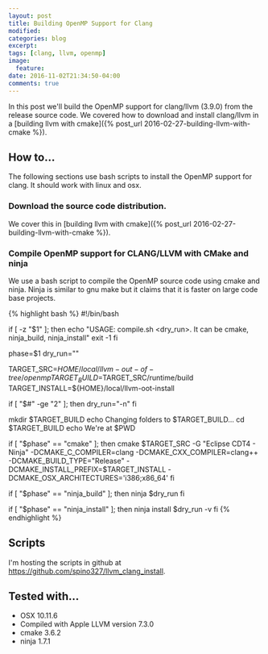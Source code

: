 ```yaml
---
layout: post
title: Building OpenMP Support for Clang
modified:
categories: blog
excerpt: 
tags: [clang, llvm, openmp]
image:
  feature:
date: 2016-11-02T21:34:50-04:00
comments: true
---
```


In this post we'll build the OpenMP support for clang/llvm (3.9.0) from the release source code. We covered how to download and install clang/llvm in a [building llvm with cmake]({% post_url 2016-02-27-building-llvm-with-cmake %}).

## How to...

The following sections use bash scripts to install the OpenMP support for clang. It should work with linux and osx.

### Download the source code distribution.
We cover this in [building llvm with cmake]({% post_url 2016-02-27-building-llvm-with-cmake %}).

### Compile OpenMP support for CLANG/LLVM with CMake and ninja

We use a bash script to compile the OpenMP source code using cmake and ninja. Ninja is similar to gnu make but it claims that it is faster on large code base projects.

{% highlight bash %}
#!/bin/bash

if [ -z "$1" ]; then
    echo "USAGE: compile.sh <phase> <dry_run>. It can be cmake, ninja_build, ninja_install"
    exit -1
fi

phase=$1
dry_run=""

TARGET_SRC=${HOME}/local/llvm-out-of-tree/openmp
TARGET_BUILD=$TARGET_SRC/runtime/build
TARGET_INSTALL=${HOME}/local/llvm-oot-install

if [ "$#" -ge "2" ]; then
    dry_run="-n"
fi

mkdir $TARGET_BUILD
echo Changing folders to $TARGET_BUILD...
cd $TARGET_BUILD
echo We\'re at $PWD

if [ "$phase" == "cmake" ]; then
	cmake $TARGET_SRC -G "Eclipse CDT4 - Ninja" -DCMAKE_C_COMPILER=clang -DCMAKE_CXX_COMPILER=clang++ -DCMAKE_BUILD_TYPE="Release" -DCMAKE_INSTALL_PREFIX=$TARGET_INSTALL -DCMAKE_OSX_ARCHITECTURES='i386;x86_64'
fi

if [ "$phase" == "ninja_build" ]; then
	ninja $dry_run
fi

if [ "$phase" == "ninja_install" ]; then
	ninja install $dry_run -v
fi
{% endhighlight %}

## Scripts

I'm hosting the scripts in github at <a target="null" href="https://github.com/spino327/llvm_clang_install">https://github.com/spino327/llvm_clang_install</a>.

## Tested with...

* OSX 10.11.6
* Compiled with Apple LLVM version 7.3.0
* cmake 3.6.2
* ninja 1.7.1
